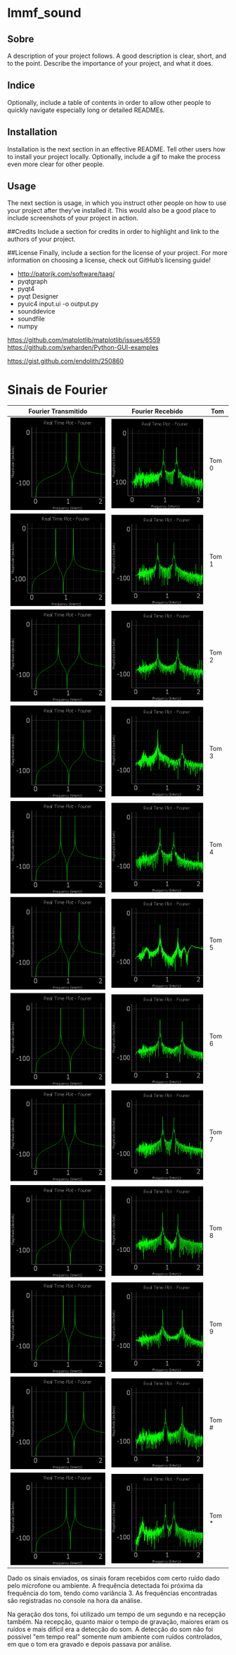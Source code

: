 # lmmf_sound

## Sobre
A description of your project follows. A good description is clear, short, and to the point. Describe the importance of your project, and what it does.

## Indice
Optionally, include a table of contents in order to allow other people to quickly navigate especially long or detailed READMEs.

## Installation
Installation is the next section in an effective README. Tell other users how to install your project locally. Optionally, include a gif to make the process even more clear for other people.

## Usage
The next section is usage, in which you instruct other people on how to use your project after they’ve installed it. This would also be a good place to include screenshots of your project in action.

##Credits
Include a section for credits in order to highlight and link to the authors of your project.

##License
Finally, include a section for the license of your project. For more information on choosing a license, check out GitHub’s licensing guide!

 - http://patorjk.com/software/taag/
 - pyqtgraph
 - pyqt4
 - pyqt Designer
 - pyuic4 input.ui -o output.py
 - sounddevice
 - soundfile
 - numpy

 https://github.com/matplotlib/matplotlib/issues/6559
 https://github.com/swharden/Python-GUI-examples

 https://gist.github.com/endolith/250860

# Sinais de Fourier
| Fourier Transmitido | Fourier Recebido | Tom |
|------------|-------------|-------------|
| ![Tom](img/encoder/fourier/tone_0_fourier.png) | ![Tom](img/decoder/fourier/tone_0_fourier.png) | Tom 0       |
| ![Tom](img/encoder/fourier/tone_1_fourier.png) | ![Tom](img/decoder/fourier/tone_1_fourier.png) | Tom 1       |
| ![Tom](img/encoder/fourier/tone_2_fourier.png) | ![Tom](img/decoder/fourier/tone_2_fourier.png) | Tom 2       |
| ![Tom](img/encoder/fourier/tone_3_fourier.png) | ![Tom](img/decoder/fourier/tone_3_fourier.png) | Tom 3       |
| ![Tom](img/encoder/fourier/tone_4_fourier.png) | ![Tom](img/decoder/fourier/tone_4_fourier.png) | Tom 4       |
| ![Tom](img/encoder/fourier/tone_5_fourier.png) | ![Tom](img/decoder/fourier/tone_5_fourier.png) | Tom 5       |
| ![Tom](img/encoder/fourier/tone_6_fourier.png) | ![Tom](img/decoder/fourier/tone_6_fourier.png) | Tom 6       |
| ![Tom](img/encoder/fourier/tone_7_fourier.png) | ![Tom](img/decoder/fourier/tone_7_fourier.png) | Tom 7       |
| ![Tom](img/encoder/fourier/tone_6_fourier.png) | ![Tom](img/decoder/fourier/tone_8_fourier.png) | Tom 8       |
| ![Tom](img/encoder/fourier/tone_7_fourier.png) | ![Tom](img/decoder/fourier/tone_9_fourier.png) | Tom 9       |
| ![Tom](img/encoder/fourier/tone_hashtag_fourier.png) | ![Tom](img/decoder/fourier/tone_hashtag_fourier.png) | Tom #       |
| ![Tom](img/encoder/fourier/tone_asterisk_fourier.png) | ![Tom](img/decoder/fourier/tone_asterisk_fourier.png) | Tom *       |

Dado os sinais enviados, os sinais foram recebidos com certo ruído dado pelo microfone ou ambiente. A frequência detectada foi próxima da frequência do tom, tendo como variância 3. As frequências encontradas são registradas no console na hora da análise.

Na geração dos tons, foi utilizado um tempo de um segundo e na recepção também. Na recepção, quanto maior o tempo de gravação, maiores eram os ruídos e mais difícil era a detecção do som. A detecção do som não foi possível "em tempo real" somente num ambiente com ruídos controlados, em que o tom era gravado e depois passava por análise.
